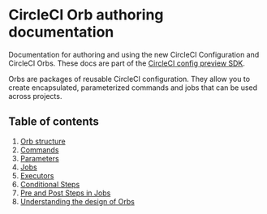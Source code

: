 # CircleCI Orb authoring documentation

Documentation for authoring and using the new CircleCI Configuration and CircleCI Orbs. These docs are part of the [CircleCI config preview SDK](https://github.com/CircleCI-Public/config-preview-sdk).

Orbs are packages of reusable CircleCI configuration. They allow you to create encapsulated, parameterized commands and jobs that can be used across projects.

## Table of contents
1. [Orb structure](structure.md)
1. [Commands](commands.md)
1. [Parameters](parameters.md)
1. [Jobs](jobs.md)
1. [Executors](executors.md)
2. [Conditional Steps](conditional-steps.md)
3. [Pre and Post Steps in Jobs](pre-and-post-steps.md)
1. [Understanding the design of Orbs](design-approach.md)
